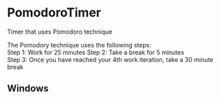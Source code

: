 # PomodoroTimer
Timer that uses Pomodoro technique

The Pomodory technique uses the following steps:  
Step 1: Work for 25 minutes
Step 2: Take a break for 5 minutes  
Step 3: Once you have reached your 4th work iteration, take a 30 minute break  

## Windows
